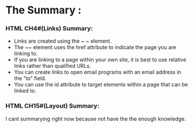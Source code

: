 # The Summary :

### HTML CH4#(Links) Summary:

* Links are created using the ~ <a> ~ element.
* The ~<a>~ element uses the href attribute to indicate the page you are linking to.
* If you are linking to a page within your own site, it is best to use relative links rather than qualified URLs.
* You can create links to open email programs with an email address in the "to" field.
* You can use the id attribute to target elements within a page that can be linked to.

### HTML CH15#(Layout) Summary:

I cant summarying right now because not have the the enough knowledge.